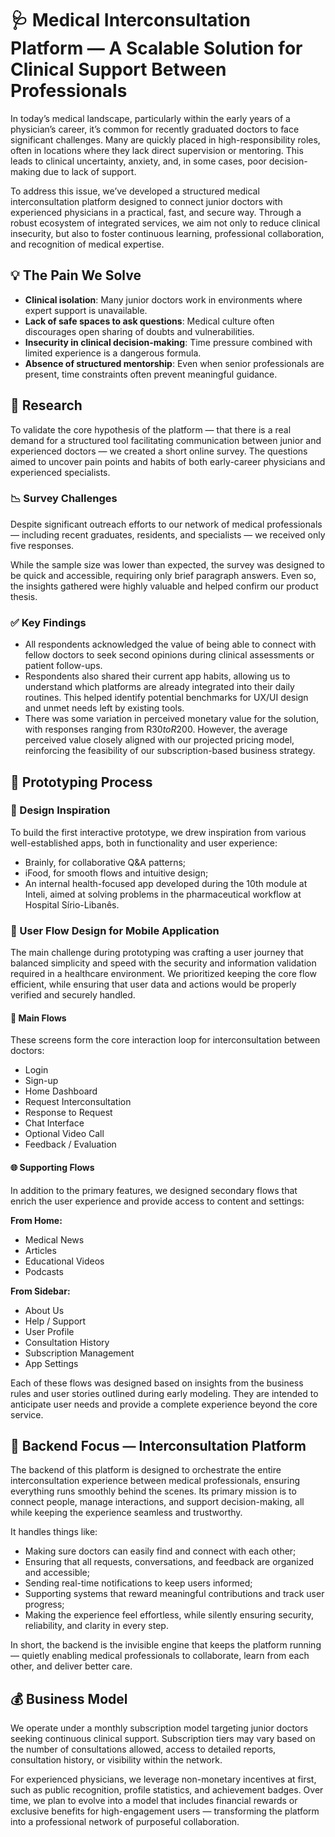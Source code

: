 # 🩺 Medical Interconsultation Platform — A Scalable Solution for Clinical Support Between Professionals

In today’s medical landscape, particularly within the early years of a physician’s career, it’s common for recently graduated doctors to face significant challenges. Many are quickly placed in high-responsibility roles, often in locations where they lack direct supervision or mentoring. This leads to clinical uncertainty, anxiety, and, in some cases, poor decision-making due to lack of support.

To address this issue, we’ve developed a structured medical interconsultation platform designed to connect junior doctors with experienced physicians in a practical, fast, and secure way. Through a robust ecosystem of integrated services, we aim not only to reduce clinical insecurity, but also to foster continuous learning, professional collaboration, and recognition of medical expertise.

## 💡 The Pain We Solve

- **Clinical isolation**: Many junior doctors work in environments where expert support is unavailable.
- **Lack of safe spaces to ask questions**: Medical culture often discourages open sharing of doubts and vulnerabilities.
- **Insecurity in clinical decision-making**: Time pressure combined with limited experience is a dangerous formula.
- **Absence of structured mentorship**: Even when senior professionals are present, time constraints often prevent meaningful guidance.

## 🎯 Research

To validate the core hypothesis of the platform — that there is a real demand for a structured tool facilitating communication between junior and experienced doctors — we created a short online survey. The questions aimed to uncover pain points and habits of both early-career physicians and experienced specialists.

### 📉 Survey Challenges

Despite significant outreach efforts to our network of medical professionals — including recent graduates, residents, and specialists — we received only five responses.

While the sample size was lower than expected, the survey was designed to be quick and accessible, requiring only brief paragraph answers. Even so, the insights gathered were highly valuable and helped confirm our product thesis.

### ✅ Key Findings

- All respondents acknowledged the value of being able to connect with fellow doctors to seek second opinions during clinical assessments or patient follow-ups.
- Respondents also shared their current app habits, allowing us to understand which platforms are already integrated into their daily routines. This helped identify potential benchmarks for UX/UI design and unmet needs left by existing tools.
- There was some variation in perceived monetary value for the solution, with responses ranging from R$30 to R$200. However, the average perceived value closely aligned with our projected pricing model, reinforcing the feasibility of our subscription-based business strategy.

## 🧪 Prototyping Process

### 🎨 Design Inspiration

To build the first interactive prototype, we drew inspiration from various well-established apps, both in functionality and user experience:

- Brainly, for collaborative Q&A patterns;
- iFood, for smooth flows and intuitive design;
- An internal health-focused app developed during the 10th module at Inteli, aimed at solving problems in the pharmaceutical workflow at Hospital Sírio-Libanês.

### 🔄 User Flow Design for Mobile Application

The main challenge during prototyping was crafting a user journey that balanced simplicity and speed with the security and information validation required in a healthcare environment. We prioritized keeping the core flow efficient, while ensuring that user data and actions would be properly verified and securely handled.

#### 🧩 Main Flows

These screens form the core interaction loop for interconsultation between doctors:

- Login
- Sign-up
- Home Dashboard
- Request Interconsultation
- Response to Request
- Chat Interface
- Optional Video Call
- Feedback / Evaluation

#### 🌐 Supporting Flows

In addition to the primary features, we designed secondary flows that enrich the user experience and provide access to content and settings:

**From Home:**

- Medical News
- Articles
- Educational Videos
- Podcasts

**From Sidebar:**

- About Us
- Help / Support
- User Profile
- Consultation History
- Subscription Management
- App Settings

Each of these flows was designed based on insights from the business rules and user stories outlined during early modeling. They are intended to anticipate user needs and provide a complete experience beyond the core service.

## 🧠 Backend Focus — Interconsultation Platform

The backend of this platform is designed to orchestrate the entire interconsultation experience between medical professionals, ensuring everything runs smoothly behind the scenes. Its primary mission is to connect people, manage interactions, and support decision-making, all while keeping the experience seamless and trustworthy.

It handles things like:

- Making sure doctors can easily find and connect with each other;
- Ensuring that all requests, conversations, and feedback are organized and accessible;
- Sending real-time notifications to keep users informed;
- Supporting systems that reward meaningful contributions and track user progress;
- Making the experience feel effortless, while silently ensuring security, reliability, and clarity in every step.

In short, the backend is the invisible engine that keeps the platform running — quietly enabling medical professionals to collaborate, learn from each other, and deliver better care.

## 💰 Business Model

We operate under a monthly subscription model targeting junior doctors seeking continuous clinical support. Subscription tiers may vary based on the number of consultations allowed, access to detailed reports, consultation history, or visibility within the network.

For experienced physicians, we leverage non-monetary incentives at first, such as public recognition, profile statistics, and achievement badges. Over time, we plan to evolve into a model that includes financial rewards or exclusive benefits for high-engagement users — transforming the platform into a professional network of purposeful collaboration.